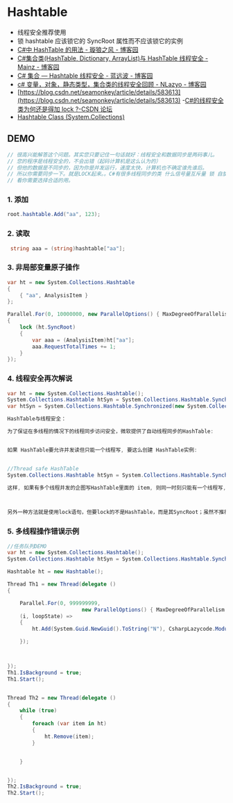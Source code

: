 # Hashtable

- 线程安全推荐使用
- 锁 hashtable 应该锁它的 SyncRoot 属性而不应该锁它的实例
- [C#中 HashTable 的用法 - 璇狼之风 - 博客园](https://www.cnblogs.com/houlin/p/3512480.html)
- [C#集合类(HashTable, Dictionary, ArrayList)与 HashTable 线程安全 - Mainz - 博客园](https://www.cnblogs.com/Mainz/archive/2008/04/06/CSharp_HashTable_Dictionary_ArrayList_Threadsafe.html)
- [C# 集合 — Hashtable 线程安全 - 蓝远波 - 博客园](https://www.cnblogs.com/lanyuanbo/p/5857038.html)
- [c# 变量，对象，静态类型，集合类的线程安全回顾 - NLazyo - 博客园](https://www.cnblogs.com/bile/p/6114506.html)
- [https://blog.csdn.net/seamonkey/article/details/583613](https://blog.csdn.net/seamonkey/article/details/583613) -[C#的线程安全类为何还是得加 lock ?-CSDN 论坛](https://bbs.csdn.net/topics/391982454)
- [Hashtable Class (System.Collections)](https://docs.microsoft.com/en-us/dotnet/api/system.collections.hashtable?view=netframework-4.8)

## DEMO

```c#
// 很高兴能解答这个问题。其实您只要记住一句话就好：线程安全和数据同步是两码事儿。
// 您的程序是线程安全的，不会出错（起码计算机是这么认为的）
// 但他的数据是不同步的，因为你是并发运行，速度太快，计算机也不确定谁先谁后。
// 所以你需要同步一下。就是LOCK起来。。C#有很多线程同步的类 什么信号量互斥量 锁 自旋锁。
// 看你需要选择合适的用。
```

### 1. 添加

```c#
root.hashtable.Add("aa", 123);
```

### 2. 读取

```c#
 string aaa = (string)hashtable["aa"];
```

### 3. 非局部变量原子操作

```c#
var ht = new System.Collections.Hashtable
{
    { "aa", AnalysisItem }
};

Parallel.For(0, 10000000, new ParallelOptions() { MaxDegreeOfParallelism = 5000 }, (i, loopState) =>
{
    lock (ht.SyncRoot)
    {
        var aaa = (AnalysisItem)ht["aa"];
        aaa.RequestTotalTimes += 1;
    }
});

```

### 4. 线程安全再次解说

```c#
var ht = new System.Collections.Hashtable();
System.Collections.Hashtable htSyn = System.Collections.Hashtable.Synchronized(new System.Collections.Hashtable());
var htSyn = System.Collections.Hashtable.Synchronized(new System.Collections.Hashtable());

HashTable与线程安全：

为了保证在多线程的情况下的线程同步访问安全，微软提供了自动线程同步的HashTable:


如果 HashTable要允许并发读但只能一个线程写, 要这么创建 HashTable实例:


//Thread safe HashTable
System.Collections.Hashtable htSyn = System.Collections.Hashtable.Synchronized(new System.Collections.Hashtable());

这样, 如果有多个线程并发的企图写HashTable里面的 item, 则同一时刻只能有一个线程写, 其余阻塞; 对读的线程则不受影响。



另外一种方法就是使用lock语句，但要lock的不是HashTable，而是其SyncRoot；虽然不推荐这种方法，但效果一样的，因为源代码就是这样实现的:
```

### 5. 多线程操作错误示例

```c#
//任务队列DEMO
var ht = new System.Collections.Hashtable();
System.Collections.Hashtable htSyn = System.Collections.Hashtable.Synchronized(new System.Collections.Hashtable());

Hashtable ht = new Hashtable();

Thread Th1 = new Thread(delegate ()
{

    Parallel.For(0, 999999999,
                        new ParallelOptions() { MaxDegreeOfParallelism = 100 },
    (i, loopState) =>
    {
        ht.Add(System.Guid.NewGuid().ToString("N"), CsharpLazycode.Module.Laycode.words.Util.GenerateSurname());

    });



});
Th1.IsBackground = true;
Th1.Start();


Thread Th2 = new Thread(delegate ()
{
    while (true)
    {
        foreach (var item in ht)
        {
            ht.Remove(item);
        }


    }


});
Th2.IsBackground = true;
Th2.Start();
```
